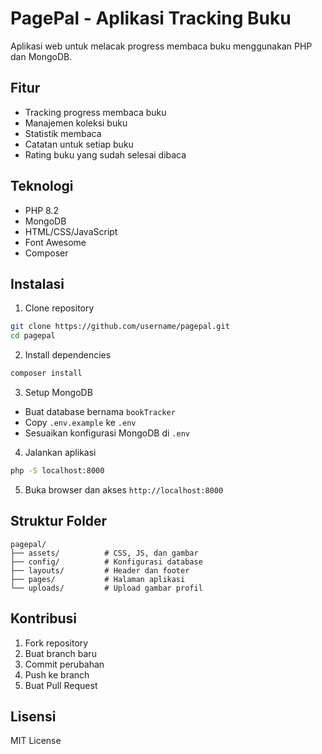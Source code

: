 # PagePal - Aplikasi Tracking Buku

Aplikasi web untuk melacak progress membaca buku menggunakan PHP dan MongoDB.

## Fitur

- Tracking progress membaca buku
- Manajemen koleksi buku
- Statistik membaca
- Catatan untuk setiap buku
- Rating buku yang sudah selesai dibaca

## Teknologi

- PHP 8.2
- MongoDB
- HTML/CSS/JavaScript
- Font Awesome
- Composer

## Instalasi

1. Clone repository
```bash
git clone https://github.com/username/pagepal.git
cd pagepal
```

2. Install dependencies
```bash
composer install
```

3. Setup MongoDB
- Buat database bernama `bookTracker`
- Copy `.env.example` ke `.env`
- Sesuaikan konfigurasi MongoDB di `.env`

4. Jalankan aplikasi
```bash
php -S localhost:8000
```

5. Buka browser dan akses `http://localhost:8000`

## Struktur Folder

```
pagepal/
├── assets/          # CSS, JS, dan gambar
├── config/          # Konfigurasi database
├── layouts/         # Header dan footer
├── pages/           # Halaman aplikasi
└── uploads/         # Upload gambar profil
```

## Kontribusi

1. Fork repository
2. Buat branch baru
3. Commit perubahan
4. Push ke branch
5. Buat Pull Request

## Lisensi

MIT License
